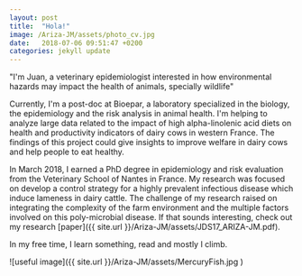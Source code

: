 ```yaml
---
layout: post
title:  "Hola!"
image: /Ariza-JM/assets/photo_cv.jpg
date:   2018-07-06 09:51:47 +0200
categories: jekyll update
---
```

"I'm Juan, a veterinary epidemiologist interested in how environmental hazards may impact the health of animals, specially wildlife"

Currently, I'm a post-doc at Bioepar, a laboratory specialized in  the biology, the epidemiology and  the risk analysis in animal health. I'm helping to analyze large data related to the impact of high alpha-linolenic acid diets on health and productivity indicators of dairy cows in western France. The findings of this project could give insights to improve welfare in dairy cows and help people to eat healthy.

In March 2018, I earned a PhD degree in epidemiology and risk evaluation from  the Veterinary School of Nantes in France. My research was focused on develop a control strategy for a highly prevalent infectious disease which induce lameness in dairy cattle. The challenge of my research raised on integrating the complexity of the farm environment and the multiple factors involved on this poly-microbial disease. If that sounds interesting, check out my research [paper]({{ site.url }}/Ariza-JM/assets/JDS17_ARIZA-JM.pdf).

In my free time, I learn something, read and mostly I climb.

![useful image]({{  site.url }}/Ariza-JM/assets/MercuryFish.jpg )